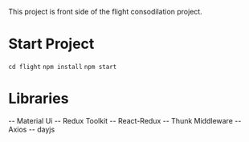 This project is front side of the flight consodilation project. 

# Start Project

`cd flight`
`npm install`
`npm start`

# Libraries

-- Material Ui
-- Redux Toolkit
-- React-Redux
-- Thunk Middleware
-- Axios
-- dayjs
